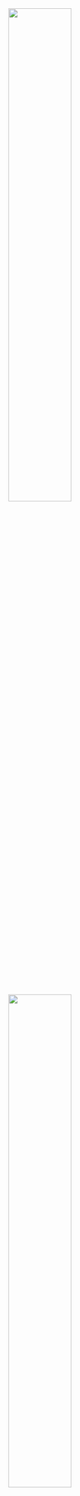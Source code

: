 <img align="left" width="50%" src="https://readme-stats-mu-neon.vercel.app/api?username=Joonas45&show_icons=true&theme=monokai" />

<img align="left" width="50%" src="https://readme-stats-mu-neon.vercel.app/api/top-langs?username=Joonas45&theme=monokai" />


